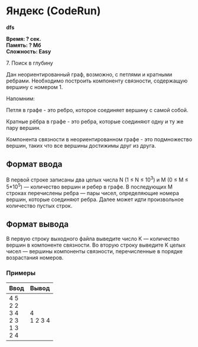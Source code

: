 <h1 class="title">Яндекс (CodeRun)</h1>
<p><b>dfs</b></p>
<p><b>Время: ? сек.<br>Память: ? Мб<br>Сложность: Easy</b></p>
<p>7. Поиск в глубину</p>
<p>Дан неориентированный граф, возможно, с петлями и кратными ребрами. Необходимо построить компоненту связности, содержащую вершину с номером 1.</p>
<p>Напомним:</p>
<p>Петля в графе - это ребро, которое соединяет вершину с самой собой.</p>
<p>Кратные рёбра в графе - это ребра, которые соединяют одну и ту же пару вершин.</p>
<p>Компонента связности в неориентированном графе - это подмножество вершин, таких что все вершины достижимы друг из друга.</p>

<h2>Формат ввода</h2>
<p>В первой строке записаны два целых числа N (1 ≤ N ≤ 10<sup>3</sup>) и M (0 ≤ M ≤ 5*10<sup>5</sup>) — количество вершин и ребер в графе. В последующих M строках перечислены ребра — пары чисел, определяющие номера вершин, которые соединяют ребра. Далее может идти произвольное количество пустых строк.</p>

<h2>Формат вывода</h2>
<p>В первую строку выходного файла выведите число K — количество вершин в компоненте связности. Во вторую строку выведите K целых чисел — вершины компоненты связности, перечисленные в порядке возрастания номеров.</p>

<h3>Примеры</h3>
<table class="sample-tests">
  <thead>
     <tr>
        <th>Ввод</th>
        <th>Вывод</th>
     </tr>
  </thead>
  <tbody>
     <tr>
        <td>4 5
        <br>2 2
        <br>3 4
        <br>2 3
        <br>1 3
        <br>2 4</td>
        <td>4
        <br>1 2 3 4</td>
     </tr>

  </tbody>
</table>
